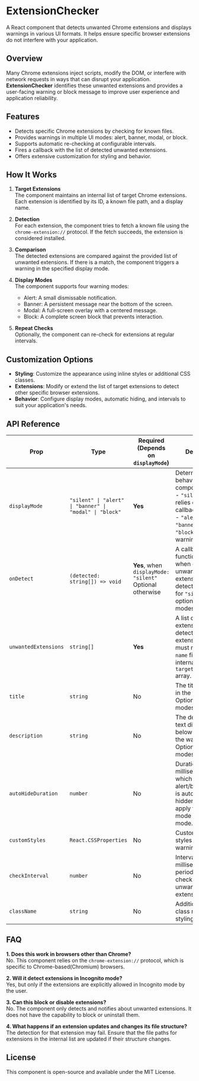 # ExtensionChecker

A React component that detects unwanted Chrome extensions and displays warnings in various UI formats. It helps ensure specific browser extensions do not interfere with your application.

## Overview

Many Chrome extensions inject scripts, modify the DOM, or interfere with network requests in ways that can disrupt your application. **ExtensionChecker** identifies these unwanted extensions and provides a user-facing warning or block message to improve user experience and application reliability.

## Features

- Detects specific Chrome extensions by checking for known files.
- Provides warnings in multiple UI modes: alert, banner, modal, or block.
- Supports automatic re-checking at configurable intervals.
- Fires a callback with the list of detected unwanted extensions.
- Offers extensive customization for styling and behavior.

## How It Works

1. **Target Extensions**  
   The component maintains an internal list of target Chrome extensions. Each extension is identified by its ID, a known file path, and a display name.

2. **Detection**  
   For each extension, the component tries to fetch a known file using the `chrome-extension://` protocol. If the fetch succeeds, the extension is considered installed.

3. **Comparison**  
   The detected extensions are compared against the provided list of unwanted extensions. If there is a match, the component triggers a warning in the specified display mode.

4. **Display Modes**  
   The component supports four warning modes:

   - Alert: A small dismissable notification.
   - Banner: A persistent message near the bottom of the screen.
   - Modal: A full-screen overlay with a centered message.
   - Block: A complete screen block that prevents interaction.

5. **Repeat Checks**  
   Optionally, the component can re-check for extensions at regular intervals.

## Customization Options

- **Styling**: Customize the appearance using inline styles or additional CSS classes.
- **Extensions**: Modify or extend the list of target extensions to detect other specific browser extensions.
- **Behavior**: Configure display modes, automatic hiding, and intervals to suit your application's needs.


## API Reference

| Prop                | Type                                     | Required (Depends on `displayMode`)  | Description                                                                                                                                                            |
|---------------------|------------------------------------------|--------------------------------------|------------------------------------------------------------------------------------------------------------------------------------------------------------------------|
| `displayMode`       | `"silent" \| "alert" \| "banner" \| "modal" \| "block"` | **Yes**                             | Determines the behavior of the component: <br> - `"silent"`: No UI, relies on `onDetect` callback. <br> - `"alert"`, `"banner"`, `"modal"`, `"block"`: Displays a warning UI. |
| `onDetect`          | `(detected: string[]) => void`           | **Yes**, when `displayMode: "silent"` <br> Optional otherwise | A callback function triggered when one or more unwanted extensions are detected. Required for `"silent"` mode, optional for other modes.                              |
| `unwantedExtensions`| `string[]`                              | **Yes**                             | A list of unwanted extensions to detect. Each extension name must match the `name` field in the internal `targetExtensions` array.                                      |
| `title`             | `string`                                | No                                  | The title to display in the warning UI. Optional for all modes.                                                                                                        |
| `description`       | `string`                                | No                                  | The description text displayed below the title in the warning UI. Optional for all modes.                                                                              |
| `autoHideDuration`  | `number`                                | No                                  | Duration in milliseconds after which the alert/banner/modal is automatically hidden. Does not apply to `"block"` mode or `"silent"` mode.                              |
| `customStyles`      | `React.CSSProperties`                   | No                                  | Custom inline styles for the warning container.                                                                                                                        |
| `checkInterval`     | `number`                                | No                                  | Interval in milliseconds for periodic re-checking of unwanted extensions.                                                                                              |
| `className`         | `string`                                | No                                  | Additional CSS class names for styling purposes.                                                                                                                       |                                                                                |



## FAQ

**1. Does this work in browsers other than Chrome?**  
No. This component relies on the `chrome-extension://` protocol, which is specific to Chrome-based(Chromium) browsers.

**2. Will it detect extensions in Incognito mode?**  
Yes, but only if the extensions are explicitly allowed in Incognito mode by the user.

**3. Can this block or disable extensions?**  
No. The component only detects and notifies about unwanted extensions. It does not have the capability to block or uninstall them.

**4. What happens if an extension updates and changes its file structure?**  
The detection for that extension may fail. Ensure that the file paths for extensions in the internal list are updated if their structure changes.

## License

This component is open-source and available under the MIT License.
